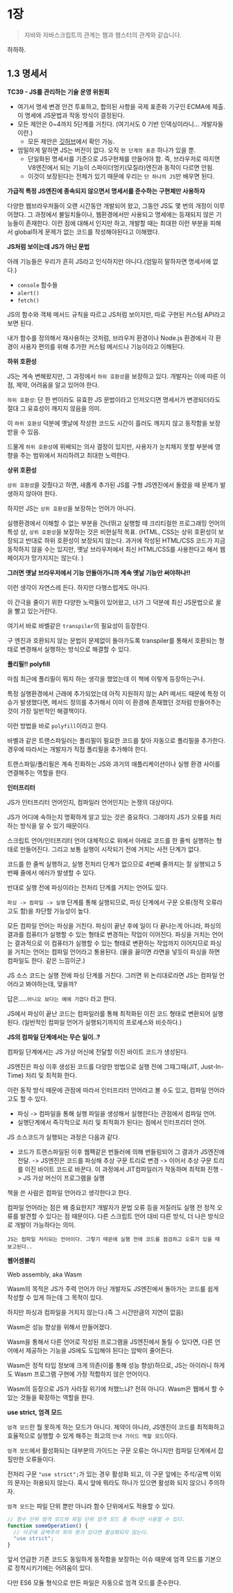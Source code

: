 # 1장

> 자바와 자바스크립트의 관계는 햄과 햄스터의 관계와 같습니다.

하하하.

## 1.3 명세서

**TC39 - JS를 관리하는 기술 운영 위원회**

- 여기서 명세 변경 안건 투표하고, 합의된 사항을 국제 표준화 기구인 ECMA에 제출. 이 명세에 JS문법과 작동 방식이 결정된다.
- 모든 제안은 0~4까지 5단계를 거친다. (여기서도 0 기반 인덱싱이라니... 개발자들이란.)
  - 모든 제안은 [깃허브](https://github.com/tc39/proposals)에서 확인 가능.
- 엄밀하게 말하면 JS는 버전이 없다. 오직 `현 단계의 표준` 하나가 있을 뿐.
  - 단일화된 명세서를 기준으로 JS구현체를 만들어야 함. 즉, 브라우저로 따지면 V8엔진에서 되는 기능이 스파이더멍키(모질라)엔진과 동작이 다르면 안됨.
  - 이것이 보장된다는 전제가 있기 때문에 우리는 `단 하나의 JS`만 배우면 된다.

**가급적 특정 JS엔진에 종속되지 않으면서 명세서를 준수하는 구현체만 사용하자**

다양한 웹브라우저들이 오랜 시간동안 개발되어 왔고, 그동안 JS도 몇 번의 개정이 이루어졌다. 그 과정에서 불일치들이나, 웹환경에서만 사용되고 명세에는 등재되지 않은 기능들이 존재한다. 이런 점에 대해서 인지만 하고, 개발할 때는 최대한 이런 부분을 피해서 global하게 문제가 없는 코드를 작성해야된다고 이해했다.

**JS처럼 보이는데 JS가 아닌 문법**

아래 기능들은 우리가 흔히 JS라고 인식하지만 아니다.(엄밀히 말하자면 명세서에 없다.)

- `console` 함수들
- `alert()`
- `fetch()`

JS의 함수와 객체 메서드 규칙을 따르고 JS처럼 보이지만, 따로 구현된 커스텀 API라고 보면 된다.

내가 함수를 정의해서 재사용하는 것처럼, 브라우저 환경이나 Node.js 환경에서 각 환경이 사용자 편의를 위해 추가한 커스텀 메서드나 기능이라고 이해된다.

**하위 호환성**

JS는 계속 변해왔지만, 그 과정에서 `하위 호환성`을 보장하고 있다. 개발자는 이에 따른 이점, 제약, 어려움을 알고 있어야 한다.

`하위 호환성`: 단 한 번이라도 유효한 JS 문법이라고 인저오디면 명세서가 변경되더라도 절대 그 유효성이 깨지지 않음을 의미.

이 `하위 호환성` 덕분에 옛날에 작성한 코드도 시간이 흘러도 깨지지 않고 동작함을 보장받을 수 있음.

드물게 `하위 호환성`에 위배되는 의사 결정이 있지만, 사용자가 눈치채지 못할 부분에 영향을 주는 범위에서 처리하려고 최대한 노력한다.

**상위 호환성**

`상위 호환성`을 갖췄다고 하면, 새롭게 추가된 JS를 구형 JS엔진에서 돌렸을 때 문제가 발생하지 않아야 한다.

하지만 JS는 `상위 호환성`을 보장하는 언어가 아니다.

실행환경에서 이해할 수 없는 부분을 건너뛰고 실행할 때 크리티컬한 프로그래밍 언어의 특성 상, `상위 호환성`을 보장하는 것은 비현실적 목표. (HTML, CSS는 상위 호환성이 보장되고 반대로 하위 호환성이 보장되지 않는다. 과거에 작성된 HTML/CSS 코드가 지금 동작하지 않을 수는 있지만, 옛날 브라우저에서 최신 HTML/CSS를 사용한다고 해서 웹페이지가 망가지지는 않는다. )

**그러면 옛날 브라우저에서 기능 안돌아가니까 계속 옛날 기능만 써야하나!!**

이런 생각이 자연스레 든다. 하지만 다행스럽게도 아니다.

이 간극을 줄이기 위한 다양한 노력들이 있어왔고, 너가 그 덕분에 최신 JS문법으로 꿀을 빨고 있는거란다.

여기서 바로 바벨같은 `transpiler`의 필요성이 등장한다.

구 엔진과 호환되지 않는 문법이 문제없이 돌아가도록 transpiler를 통해서 호환되는 형태로 변경해서 실행하는 방식으로 해결할 수 있다.

**폴리필!! polyfill**

마침 최근에 폴리필이 뭐지 하는 생각을 했었는데 이 책에 이렇게 등장하는구나.

특정 실행환경에서 근래에 추가되었는데 아직 지원하지 않는 API 메서드 때문에 특정 이슈가 발생했다면, 메서드 정의를 추가해서 이미 이 환경에 존재했던 것처럼 만들어주는 것이 가장 일반적인 해결책이다.

이런 방법을 바로 `polyfill`이라고 한다.

바벨과 같은 트랜스파일러는 폴리필이 필요한 코드를 찾아 자동으로 폴리필을 추가한다. 경우에 따라서는 개발자가 직접 폴리필을 추가해야 한다.

트랜스파일/폴리필은 계속 진화하는 JS와 과거의 애플리케이션이나 실행 환경 사이를 연결해주는 역할을 한다.

**인터프리터**

JS가 인터프리터 언어인지, 컴파일러 언어인지는 논쟁의 대상이다.

JS가 어디에 속하는지 명확하게 알고 있는 것은 중요하다. 그래야지 JS가 오류를 처리하는 방식을 알 수 있기 때문이다.

스크립트 언어/인터프리터 언어 대체적으로 위에서 아래로 코드를 한 줄씩 실행하는 형태로 만들어진다. 그리고 보통 실행이 시작되기 전에 거치는 사전 단계가 없다.

코드를 한 줄씩 실행하고, 실행 전처리 단계가 없으므로 4번째 줄까지는 잘 실행되고 5번째 줄에서 에러가 발생할 수 있다.

반대로 실행 전에 파싱이라는 전처리 단계를 거치는 언어도 있다.

`파싱 -> 컴파일 -> 실행` 단계를 통해 실행되므로, 파싱 단계에서 구문 오류(정적 오류라고도 함)을 차단할 가능성이 높다.

모든 컴파일 언어는 파싱을 거친다. 파싱이 끝난 후에 일이 다 끝나는게 아니라, 파싱의 결과를 컴퓨터가 실행할 수 있는 형태로 변경하는 작업이 이어진다. 파싱을 거치는 언어는 결과적으로 이 컴퓨터가 실행할 수 있는 형태로 변환하는 작업까지 이어지므로 파싱을 거치는 언어는 컴파일 언어라고 통용된다. (물을 끓이면 라면을 넣듯이 파싱을 하면 컴파일도 한다. 같은 느낌이군.)

JS 소스 코드는 실행 전에 파싱 단계를 거친다. 그러면 위 논리대로라면 JS는 컴파일 언어라고 봐야하는데, 맞을까?

답은.....`아니오 보다는 예에 가깝다` 라고 한다.

JS에서 파싱이 끝난 코드는 컴파일러를 통해 최적화된 이진 코드 형태로 변환되어 실행된다. (일반적인 컴파일 언어가 실행되기까지의 프로세스와 비슷하다.)

**JS의 컴파일 단계에서는 무슨 일이..?**

컴파일 단계에서는 JS 가상 머신에 전달할 이진 바이트 코드가 생성된다.

JS엔진은 파싱 이후 생성된 코드를 다양한 방법으로 실행 전에 그때그때(JIT, Just-In-Time) 처리 및 최적화 한다.

이런 동작 방식 때문에 관점에 따라서 인터프리터 언어라고 볼 수도 있고, 컴파일 언어라고도 할 수 있다.

- 파싱 -> 컴파일을 통해 실행 파일을 생성해서 실행한다는 관점에서 컴파일 언어.
- 실행단계에서 즉각적으로 처리 및 최적화가 된다는 점에서 인터프리터 언어.

JS 소스코드가 실행되는 과정은 다음과 같다.

- 코드가 트랜스파일된 이후 웹팩같은 번들러에 의해 번들링되어 그 결과가 JS엔진에 전달.
  -> JS엔진은 코드를 파싱해 추상 구문 트리로 변경
  -> 이어서 추상 구문 트리를 이진 바이트 코드로 바꾼다. 이 과정에서 JIT컴파일러가 작동하며 최적화 진행
  -> JS 가상 머신이 프로그램을 실행

책을 쓴 사람은 컴파일 언어라고 생각한다고 한다.

컴파일 언어라는 점은 왜 중요한지? 개발자가 문법 오류 등을 저질러도 실행 전 정적 오류를 발견할 수 있다는 점 때문이다. 다른 스크립트 언어 대비 다른 방식, 더 나은 방식으로 개발이 가능하다는 의미.

`JS는 컴파일 처리되는 언어이다. 그렇기 때문에 실행 전에 코드를 점검하고 오류가 있을 때 보고된다..`

**웹어셈블리**

Web assembly, aka Wasm

Wasm의 목적은 JS가 주력 언어가 아닌 개발자도 JS엔진에서 돌아가는 코드를 쉽게 작성할 수 있게 하는데 그 목적이 있다.

하지만 파싱과 컴파일을 거치지 않는다.(즉 그 시간만큼의 지연이 없음)

Wasm은 성능 향상을 위해서 만들어졌다.

Wasm을 통해서 다른 언어로 작성된 프로그램을 JS엔진에서 돌릴 수 있다면, 다른 언어에서 제공하는 기능을 JS에도 도입해야 된다는 압박이 줄어든다.

Wasm은 정적 타입 정보에 크게 의존(이를 통해 성능 향상)하므로, JS는 아이러니 하게도 Wasm 프로그램 구현에 가장 적합하지 않은 언어이다.

Wasm의 등장으로 JS가 사라질 위기에 처했느냐? 전혀 아니다. Wasm은 웹에서 할 수 있는 것들을 확장하는 역할을 한다.

**use strict, 엄격 모드**

`엄격 모드`란 뭘 못하게 하는 모드가 아니다. 제약이 아니라, JS엔진이 코드를 최적화하고 효율적으로 실행할 수 있게 해주는 최고의 `안내 가이드 역할 모드`이다.

`엄격 모드`에서 활성화되는 대부분의 가이드는 구문 오류는 아니지만 컴파일 단계에서 잡힐만한 오류들이다.

전처리 구문 `"use strict";`가 있는 경우 활성화 되고, 이 구문 앞에는 주석/공백 이외의 문자는 허용되지 않는다. 혹시 앞에 뭐라도 하나가 있으면 활성화 되지 않으니 주의하자.

`엄격 모드`는 파일 단위 뿐만 아니라 함수 단위에서도 적용할 수 있다.

```javascript
// 함수 단위 엄격 모드와 파일 단위 엄격 모드 중 하나만 사용할 수 있다.
function someOperation() {
  // 이곳에 공백주석 외의 뭔가 있다면 활성화되지 않는다.
  "use strict";
}
```

앞서 언급한 기존 코드도 동일하게 동작함을 보장하는 이슈 때문에 엄격 모드를 기본으로 정착시키기에는 어려움이 있다.

다만 ES6 모듈 형식으로 만든 파일은 자동으로 엄격 모드를 준수한다.
